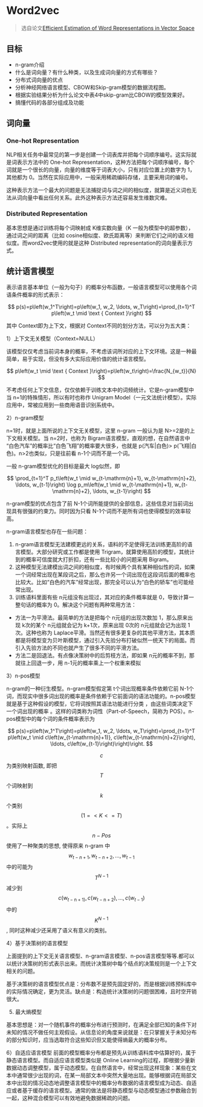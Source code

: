 # Word2vec

> 选自论文[Efficient Estimation of Word Representations in Vector Space](https://arxiv.org/abs/1301.3781)

## 目标
- n-gram介绍
- 什么是词向量？有什么种类，以及生成词向量的方式有哪些？
- 分布式词向量的优点
- 分析神经网络语言模型、CBOW和Skip-gram模型的数据流程图。
- 根据实验结果分析为什么论文中表4中skip-gram比CBOW的模型效果好。
- 搞懂代码的各部分组成及功能

## 词向量

### One-hot Representation 

NLP相关任务中最常见的第一步是创建一个词表库并把每个词顺序编号。这实际就是词表示方法中的 One-hot Representation，这种方法把每个词顺序编号，每个词就是一个很长的向量，向量的维度等于词表大小，只有对应位置上的数字为 1，其他都为 0。当然在实际应用中，一般采用稀疏编码存储，主要采用词的编号。 

这种表示方法一个最大的问题是无法捕捉词与词之间的相似度，就算是近义词也无法从词向量中看出任何关系。此外这种表示方法还容易发生维数灾难。

### Distributed Representation 

基本思想是通过训练将每个词映射成 K维实数向量（K 一般为模型中的超参数），通过词之间的距离（比如 cosine相似度、欧氏距离等）来判断它们之间的语义相似度。而word2vec使用的就是这种 Distributed representation的词向量表示方式。

## 统计语言模型

表示语言基本单位（一般为句子）的概率分布函数，一般语言模型可以使用各个词语条件概率的形式表示：

$$
p(s)=p\left(w_1^T\right)=p\left(w_1, w_2, \ldots, w_T\right)=\prod_{t=1}^T p\left(w_t \mid \text { Context }\right)
$$

其中 Context即为上下文，根据对 Context不同的划分方法，可以分为五大类：

1）上下文无关模型（Context=NULL） 

该模型仅仅考虑当前词本身的概率，不考虑该词所对应的上下文环境。这是一种最简单，易于实现，但没有多大实际应用价值的统计语言模型。

$$
p\left(w_t \mid \text { Context }\right)=p\left(w_t\right)=\frac{N_{w_t}}{N}
$$

不考虑任何上下文信息，仅仅依赖于训练文本中的词频统计。它是n-gram模型中当 n=1的特殊情形，所以有时也称作 Unigram Model（一元文法统计模型）。实际应用中，常被应用到一些商用语音识别系统中。

2）n-gram模型

n=1时，就是上面所说的上下文无关模型，这里 n-gram 一般认为是 N>=2是的上下文相关模型。当 n=2时，也称为 Bigram语言模型，直观的想，在自然语言中 “白色汽车”的概率比“白色飞翔”的概率要大很多，也就是 p(汽车|白色)> p(飞翔|白色)。n>2也类似，只是往前看 n-1个词而不是一个词。

一般 n-gram模型优化的目标是最大 log似然，即

$$
\prod_{t=1}^T p_t\left(w_t \mid w_{t-\mathrm{n}+1}, w_{t-\mathrm{n}+2}, \ldots, w_{t-1}\right) \log p_m\left(w_t \mid w_{t-\mathrm{n}+1}, w_{t-\mathrm{n}+2}, \ldots, w_{t-1}\right)
$$

n-gram模型的优点包含了前 N-1个词所能提供的全部信息，这些信息对当前词出现具有很强的约束力。同时因为只看 N-1个词而不是所有词也使得模型的效率较高。

n-gram语言模型也存在一些问题： 
1. n-gram语言模型无法建模更远的关系，语料的不足使得无法训练更高阶的语言模型。大部分研究或工作都是使用 Trigram，就算使用高阶的模型，其统计到的概率可信度就大打折扣，还有一些比较小的问题采用 Bigram。 
2. 这种模型无法建模出词之间的相似度，有时候两个具有某种相似性的词，如果一个词经常出现在某段词之后，那么也许另一个词出现在这段词后面的概率也比较大。比如“白色的汽车”经常出现，那完全可以认为“白色的轿车”也可能经常出现。 
3. 训练语料里面有些 n元组没有出现过，其对应的条件概率就是 0，导致计算一整句话的概率为 0。解决这个问题有两种常用方法： 
- 方法一为平滑法。最简单的方法是把每个 n元组的出现次数加 1，那么原来出现 k次的某个 n元组就会记为 k+1次，原来出现 0次的 n元组就会记为出现 1次。这种也称为 Laplace平滑。当然还有很多更复杂的其他平滑方法，其本质都是将模型变为贝叶斯模型，通过引入先验分布打破似然一统天下的局面。而引入先验方法的不同也就产生了很多不同的平滑方法。 
- 方法二是回退法。有点像决策树中的后剪枝方法，即如果 n元的概率不到，那就往上回退一步，用 n-1元的概率乘上一个权重来模拟

3）n-pos模型

n-gram的一种衍生模型。n-gram模型假定第 t个词出现概率条件依赖它前 N-1个词，而现实中很多词出现的概率是条件依赖于它前面词的语法功能的。n-pos模型就是基于这种假设的模型，它将词按照其语法功能进行分类 ，由这些词类决定下 一个词出现的概率 。这样的词类称为词性（Part-of-Speech，简称为 POS）。n-pos模型中的每个词的条件概率表示为

$$
p(s)=p\left(w_1^T\right)=p\left(w_1, w_2, \ldots, w_T\right)=\prod_{t=1}^T p\left(w_t \mid c\left(w_{t-\mathrm{n}+1)}, c\left(w_{t-\mathrm{n}+2}\right), \ldots, c\left(w_{t-1}\right)\right)\right.
$$

$$c$$ 为类别映射函数, 即把 $$T$$ 个词映射到 $$k$$ 个类别 $$(1=<K<=T)$$ 。实际上 $$n-P o s$$ 使用了一种聚类的思想, 使得原来 n-gram 中 $$w_{t-n+1}, w_{t-n+2}, \ldots, w_{t-1}$$ 中的可能为 $$T^{N-1}$$ 减少到 $$c\left(w_{t-\mathrm{n}+1)}, c\left(w_{t-\mathrm{n}+2}\right), \ldots, c\left(w_{t-1}\right)\right.$$ 中的 $$K^{N-1}$$, 同时这种减少还采用了语义有意义的类别。

4）基于决策树的语言模型

上面提到的上下文无关语言模型、n-gram语言模型、n-pos语言模型等等.都可以以统计决策树的形式表示出来。而统计决策树中每个结点的决策规则是一个上下文相关的问题。

基于决策树的语言模型优点是：分布数不是预先固定好的，而是根据训练预料库中的实际情况确定，更为灵活。缺点是：构造统计决策树的问题很困难，且时空开销很大。

5) 最大熵模型

基本思想是：对一个随机事件的概率分布进行预测时，在满足全部已知的条件下对未知的情况不做任何主观假设。从信息论的角度来说就是：在只掌握关于未知分布的部分知识时，应当选取符合这些知识但又能使得熵最大的概率分布。

6）自适应语言模型 
前面的模型概率分布都是预先从训练语料库中估算好的，属于静态语言模型。而自适应语言模型类似是 Online Learning的过程，即根据少量新数据动态调整模型，属于动态模型。在自然语言中，经常出现这样现象：某些在文本中通常很少出现的词，在某一局部文本中突然大量地出现。能够根据词在局部文本中出现的情况动态地调整语言模型中的概率分布数据的语言模型成为动态、自适应或者基于缓存的语言模型。通常的做法是将静态模型与动态模型通过参数融合到一起，这种混合模型可以有效地避免数据稀疏的问题。 

